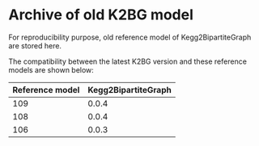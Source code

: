 # Archive of old K2BG model

For reproducibility purpose, old reference model of Kegg2BipartiteGraph are stored here.

The compatibility between the latest K2BG version and these reference models are shown below:

| Reference model  | Kegg2BipartiteGraph   |
|---|---|
| 109  | 0.0.4 |
| 108  | 0.0.4 |
| 106  | 0.0.3 |
